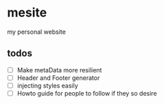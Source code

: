 # mesite
my personal website

## todos ##
* [ ] Make metaData more resilient
* [ ] Header and Footer generator
* [ ] injecting styles easily
* [ ] Howto guide for people to follow if they so desire

